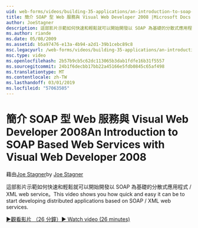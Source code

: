 ```yaml
---
uid: web-forms/videos/building-35-applications/an-introduction-to-soap-based-web-services-with-visual-web-developer-2008
title: 簡介 SOAP 型 Web 服務與 Visual Web Developer 2008 |Microsoft Docs
author: JoeStagner
description: 這部影片示範如何快速和輕鬆就可以開始開發以 SOAP 為基礎的分散式應用程式 / XML web service。
ms.author: riande
ms.date: 05/08/2009
ms.assetid: b5a97476-e13a-4b94-a2d1-39b1cebc89c8
msc.legacyurl: /web-forms/videos/building-35-applications/an-introduction-to-soap-based-web-services-with-visual-web-developer-2008
msc.type: video
ms.openlocfilehash: 2b57b9cb5c62dc113065b3dab1fdfe16b31f5557
ms.sourcegitcommit: 24b1f6decbb17bb22a45166e5fdb0845c65af498
ms.translationtype: MT
ms.contentlocale: zh-TW
ms.lasthandoff: 03/01/2019
ms.locfileid: "57063505"
---
```

<a name="an-introduction-to-soap-based-web-services-with-visual-web-developer-2008"></a><span data-ttu-id="0dfda-103">簡介 SOAP 型 Web 服務與 Visual Web Developer 2008</span><span class="sxs-lookup"><span data-stu-id="0dfda-103">An Introduction to SOAP Based Web Services with Visual Web Developer 2008</span></span>
====================
<span data-ttu-id="0dfda-104">藉由[Joe Stagner](https://github.com/JoeStagner)</span><span class="sxs-lookup"><span data-stu-id="0dfda-104">by [Joe Stagner](https://github.com/JoeStagner)</span></span>

<span data-ttu-id="0dfda-105">這部影片示範如何快速和輕鬆就可以開始開發以 SOAP 為基礎的分散式應用程式 / XML web service。</span><span class="sxs-lookup"><span data-stu-id="0dfda-105">This video shows you how quick and easy it can be to start developing distributed applications based on SOAP / XML web services.</span></span>

[<span data-ttu-id="0dfda-106">&#9654;觀看影片 （26 分鐘）</span><span class="sxs-lookup"><span data-stu-id="0dfda-106">&#9654; Watch video (26 minutes)</span></span>](https://channel9.msdn.com/Blogs/ASP-NET-Site-Videos/an-introduction-to-soap-based-web-services-with-visual-web-developer-2008)
